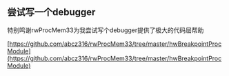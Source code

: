 ## 尝试写一个debugger


特别鸣谢rwProcMem33为我尝试写个debugger提供了极大的代码层帮助

[https://github.com/abcz316/rwProcMem33/tree/master/hwBreakpointProcModule](https://github.com/abcz316/rwProcMem33/tree/master/hwBreakpointProcModule)